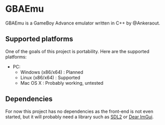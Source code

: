 # GBAEmu
GBAEmu is a GameBoy Advance emulator written in C++ by @Ankeraout.

## Supported platforms
One of the goals of this project is portability.
Here are the supported platforms:

- PC:
    - Windows (x86/x64) : Planned
    - Linux (x86/x64) : Supported
    - Mac OS X : Probably working, untested

## Dependencies
For now this project has no dependencies as the front-end is not even started, but it will probably need a library such as [SDL2](https://www.libsdl.org/) or [Dear ImGui](https://github.com/ocornut/imgui).
